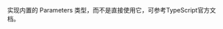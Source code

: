 <!--
 * @Author: xiongfeng '343138759@qq.com'
 * @Date: 2022-05-08 20:26:56
 * @LastEditors: xiongfeng '343138759@qq.com'
 * @LastEditTime: 2022-05-08 20:27:20
 * @FilePath: \Typescript练习d:\王者农药plus\web前端\ts-challenge\type-challenges\Parameters\readme.md
 * @Description: 这是默认设置,请设置`customMade`, 打开koroFileHeader查看配置 进行设置: https://github.com/OBKoro1/koro1FileHeader/wiki/%E9%85%8D%E7%BD%AE
-->
实现内置的 Parameters 类型，而不是直接使用它，可参考TypeScript官方文档。